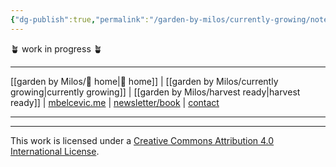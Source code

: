 ```yaml
---
{"dg-publish":true,"permalink":"/garden-by-milos/currently-growing/note-making-and-second-brain/"}
---
```



🪴 work in progress 🪴


---
[[garden by Milos/🏡 home\|🏡 home]] | [[garden by Milos/currently growing\|currently growing]] | [[garden by Milos/harvest ready\|harvest ready]] | [mbelcevic.me](https://mbelcevic.me/) | [newsletter/book](https://mbelcevic.me/BuildYourWay.html) | [contact](https://mbelcevic.me/Contact.html)

---




----
This work is licensed under a [Creative Commons Attribution 4.0 International License](http://creativecommons.org/licenses/by/4.0/).